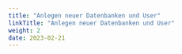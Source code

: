 ```yaml
---
title: "Anlegen neuer Datenbanken und User"
linkTitle: "Anlegen neuer Datenbanken und User"
weight: 2
date: 2023-02-21
---
```



